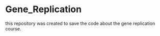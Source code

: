 # Gene_Replication

this repository was created to save the code about  the gene replication course. 
